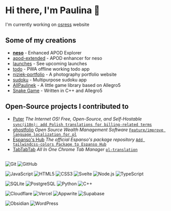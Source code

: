 # Hi there, I'm Paulina 👋

I'm currently working on [osress](https://github.com/paulinek13/osress) website

## Some of my creations

- **[neso](https://neso.vercel.app/)** - Enhanced APOD Explorer
- [apod-extended](https://github.com/paulinek13/apod-extended) - APOD enhancer for neso
- [launches](https://perseid.vercel.app/launches) - See upcoming launches
- [todo](https://paulinek13.github.io/todo/) - PWA offline working todo app
- [niziek-portfolio](https://niziek-portfolio.pages.dev/) - A photography portfolio website
- [sudoku](https://github.com/paulinek13/sudoku) - Multipurpose sudoku app
- [AllPaulinek](https://github.com/paulinek13/AllPaulinek) - A little game library based on Allegro5
- [Snake Game](https://github.com/paulinek13/Snake-Game) - Written in C++ and Allegro5

## Open-Source projects I contributed to

- [Puter](https://github.com/HeyPuter/puter) _The Internet OS! Free, Open-Source, and Self-Hostable_ [`sync(i18n): add Polish translations for billing-related terms`](https://github.com/HeyPuter/puter/pull/993)
- [ghostfolio](https://github.com/ghostfolio/ghostfolio) _Open Source Wealth Management Software_ [`Feature/improve language localization for pl`](https://github.com/ghostfolio/ghostfolio/commits?author=paulinek13)
- [Espanso's Hub](https://github.com/espanso/hub) _The official Espanso's package repository_ [`Add tailwindcss-colors Package to Espanso Hub`](https://github.com/espanso/hub/pull/141)
- [TabTabTab](https://github.com/okaryo/TabTabTab) _All In One Chrome Tab Manager_ [`pl-translation`](https://github.com/okaryo/TabTabTab/commits?author=paulinek13)

##

![Git](https://img.shields.io/badge/Git-F05032.svg?style=for-the-badge&logo=Git&logoColor=white)
![GitHub](https://img.shields.io/badge/GitHub-181717.svg?style=for-the-badge&logo=GitHub&logoColor=white)

![JavaScript](https://img.shields.io/badge/JavaScript-F7DF1E.svg?style=for-the-badge&logo=JavaScript&logoColor=black)
![HTML5](https://img.shields.io/badge/HTML5-E34F26.svg?style=for-the-badge&logo=HTML5&logoColor=white)
![CSS3](https://img.shields.io/badge/CSS3-1572B6.svg?style=for-the-badge&logo=CSS3&logoColor=white)
![Svelte](https://img.shields.io/badge/Svelte-FF3E00.svg?style=for-the-badge&logo=Svelte&logoColor=white)
![Node.js](https://img.shields.io/badge/Node.js-5FA04E.svg?style=for-the-badge&logo=nodedotjs&logoColor=white)
![TypeScript](https://img.shields.io/badge/TypeScript-3178C6.svg?style=for-the-badge&logo=TypeScript&logoColor=white)

![SQLite](https://img.shields.io/badge/SQLite-003B57.svg?style=for-the-badge&logo=SQLite&logoColor=white)
![PostgreSQL](https://img.shields.io/badge/PostgreSQL-4169E1.svg?style=for-the-badge&logo=PostgreSQL&logoColor=white)
![Python](https://img.shields.io/badge/Python-3776AB.svg?style=for-the-badge&logo=Python&logoColor=white)
![C++](https://img.shields.io/badge/C++-00599C.svg?style=for-the-badge&logo=C++&logoColor=white)

![Cloudflare](https://img.shields.io/badge/Cloudflare-F38020.svg?style=for-the-badge&logo=Cloudflare&logoColor=white)
![Vercel](https://img.shields.io/badge/Vercel-000000.svg?style=for-the-badge&logo=Vercel&logoColor=white)
![Appwrite](https://img.shields.io/badge/Appwrite-FD366E.svg?style=for-the-badge&logo=Appwrite&logoColor=white)
![Supabase](https://img.shields.io/badge/Supabase-3FCF8E.svg?style=for-the-badge&logo=Supabase&logoColor=white)

![Obsidian](https://img.shields.io/badge/Obsidian-7C3AED.svg?style=for-the-badge&logo=Obsidian&logoColor=white)
![WordPress](https://img.shields.io/badge/WordPress-21759B.svg?style=for-the-badge&logo=WordPress&logoColor=white)
